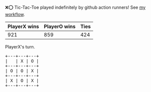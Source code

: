 :x::o: Tic-Tac-Toe played indefinitely by github action runners! See [my workflow](.github/workflows/play.yaml).

|PlayerX wins|PlayerO wins|Ties|
|-|-|-|
|921|859|424|

PlayerX's turn.

<pre>
+---+---+---+
|   | X | O |
+---+---+---+
| O | O | X |
+---+---+---+
| X | O | X |
+---+---+---+
</pre>